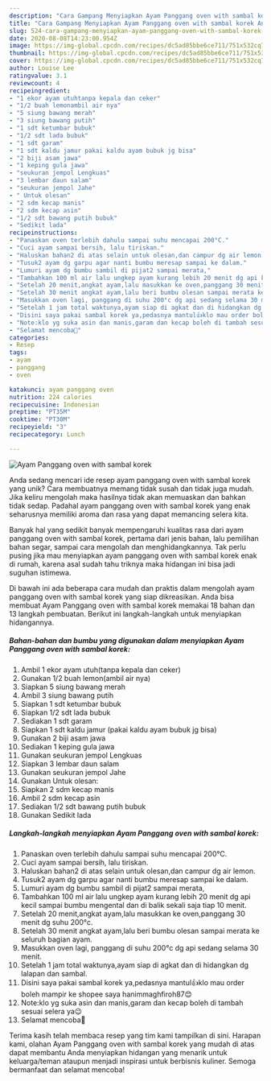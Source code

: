 ```yaml
---
description: "Cara Gampang Menyiapkan Ayam Panggang oven with sambal korek Anti Gagal"
title: "Cara Gampang Menyiapkan Ayam Panggang oven with sambal korek Anti Gagal"
slug: 524-cara-gampang-menyiapkan-ayam-panggang-oven-with-sambal-korek-anti-gagal
date: 2020-08-08T14:23:00.954Z
image: https://img-global.cpcdn.com/recipes/dc5ad85bbe6ce711/751x532cq70/ayam-panggang-oven-with-sambal-korek-foto-resep-utama.jpg
thumbnail: https://img-global.cpcdn.com/recipes/dc5ad85bbe6ce711/751x532cq70/ayam-panggang-oven-with-sambal-korek-foto-resep-utama.jpg
cover: https://img-global.cpcdn.com/recipes/dc5ad85bbe6ce711/751x532cq70/ayam-panggang-oven-with-sambal-korek-foto-resep-utama.jpg
author: Louise Lee
ratingvalue: 3.1
reviewcount: 4
recipeingredient:
- "1 ekor ayam utuhtanpa kepala dan ceker"
- "1/2 buah lemonambil air nya"
- "5 siung bawang merah"
- "3 siung bawang putih"
- "1 sdt ketumbar bubuk"
- "1/2 sdt lada bubuk"
- "1 sdt garam"
- "1 sdt kaldu jamur pakai kaldu ayam bubuk jg bisa"
- "2 biji asam jawa"
- "1 keping gula jawa"
- "seukuran jempol Lengkuas"
- "3 lembar daun salam"
- "seukuran jempol Jahe"
- " Untuk olesan"
- "2 sdm kecap manis"
- "2 sdm kecap asin"
- "1/2 sdt bawang putih bubuk"
- "Sedikit lada"
recipeinstructions:
- "Panaskan oven terlebih dahulu sampai suhu mencapai 200°C."
- "Cuci ayam sampai bersih, lalu tiriskan."
- "Haluskan bahan2 di atas selain untuk olesan,dan campur dg air lemon."
- "Tusuk2 ayam dg garpu agar nanti bumbu meresap sampai ke dalam."
- "Lumuri ayam dg bumbu sambil di pijat2 sampai merata,"
- "Tambahkan 100 ml air lalu ungkep ayam kurang lebih 20 menit dg api kecil sampai bumbu mengental dan di balik sekali saja tiap 10 menit."
- "Setelah 20 menit,angkat ayam,lalu masukkan ke oven,panggang 30 menit dg suhu 200°c."
- "Setelah 30 menit angkat ayam,lalu beri bumbu olesan sampai merata ke seluruh bagian ayam."
- "Masukkan oven lagi, panggang di suhu 200°c dg api sedang selama 30 menit."
- "Setelah 1 jam total waktunya,ayam siap di agkat dan di hidangkan dg lalapan dan sambal."
- "Disini saya pakai sambal korek ya,pedasnya mantul👍klo mau order boleh mampir ke shopee saya hanimmaghfiroh87😊"
- "Note:klo yg suka asin dan manis,garam dan kecap boleh di tambah sesuai selera ya😉"
- "Selamat mencoba🤗"
categories:
- Resep
tags:
- ayam
- panggang
- oven

katakunci: ayam panggang oven 
nutrition: 224 calories
recipecuisine: Indonesian
preptime: "PT35M"
cooktime: "PT30M"
recipeyield: "3"
recipecategory: Lunch

---
```



![Ayam Panggang oven with sambal korek](https://img-global.cpcdn.com/recipes/dc5ad85bbe6ce711/751x532cq70/ayam-panggang-oven-with-sambal-korek-foto-resep-utama.jpg)

Anda sedang mencari ide resep ayam panggang oven with sambal korek yang unik? Cara membuatnya memang tidak susah dan tidak juga mudah. Jika keliru mengolah maka hasilnya tidak akan memuaskan dan bahkan tidak sedap. Padahal ayam panggang oven with sambal korek yang enak seharusnya memiliki aroma dan rasa yang dapat memancing selera kita.

Banyak hal yang sedikit banyak mempengaruhi kualitas rasa dari ayam panggang oven with sambal korek, pertama dari jenis bahan, lalu pemilihan bahan segar, sampai cara mengolah dan menghidangkannya. Tak perlu pusing jika mau menyiapkan ayam panggang oven with sambal korek enak di rumah, karena asal sudah tahu triknya maka hidangan ini bisa jadi suguhan istimewa.




Di bawah ini ada beberapa cara mudah dan praktis dalam mengolah ayam panggang oven with sambal korek yang siap dikreasikan. Anda bisa membuat Ayam Panggang oven with sambal korek memakai 18 bahan dan 13 langkah pembuatan. Berikut ini langkah-langkah untuk menyiapkan hidangannya.

<!--inarticleads1-->

##### Bahan-bahan dan bumbu yang digunakan dalam menyiapkan Ayam Panggang oven with sambal korek:

1. Ambil 1 ekor ayam utuh(tanpa kepala dan ceker)
1. Gunakan 1/2 buah lemon(ambil air nya)
1. Siapkan 5 siung bawang merah
1. Ambil 3 siung bawang putih
1. Siapkan 1 sdt ketumbar bubuk
1. Siapkan 1/2 sdt lada bubuk
1. Sediakan 1 sdt garam
1. Siapkan 1 sdt kaldu jamur (pakai kaldu ayam bubuk jg bisa)
1. Gunakan 2 biji asam jawa
1. Sediakan 1 keping gula jawa
1. Gunakan seukuran jempol Lengkuas
1. Siapkan 3 lembar daun salam
1. Gunakan seukuran jempol Jahe
1. Gunakan  Untuk olesan:
1. Siapkan 2 sdm kecap manis
1. Ambil 2 sdm kecap asin
1. Sediakan 1/2 sdt bawang putih bubuk
1. Gunakan Sedikit lada




<!--inarticleads2-->

##### Langkah-langkah menyiapkan Ayam Panggang oven with sambal korek:

1. Panaskan oven terlebih dahulu sampai suhu mencapai 200°C.
1. Cuci ayam sampai bersih, lalu tiriskan.
1. Haluskan bahan2 di atas selain untuk olesan,dan campur dg air lemon.
1. Tusuk2 ayam dg garpu agar nanti bumbu meresap sampai ke dalam.
1. Lumuri ayam dg bumbu sambil di pijat2 sampai merata,
1. Tambahkan 100 ml air lalu ungkep ayam kurang lebih 20 menit dg api kecil sampai bumbu mengental dan di balik sekali saja tiap 10 menit.
1. Setelah 20 menit,angkat ayam,lalu masukkan ke oven,panggang 30 menit dg suhu 200°c.
1. Setelah 30 menit angkat ayam,lalu beri bumbu olesan sampai merata ke seluruh bagian ayam.
1. Masukkan oven lagi, panggang di suhu 200°c dg api sedang selama 30 menit.
1. Setelah 1 jam total waktunya,ayam siap di agkat dan di hidangkan dg lalapan dan sambal.
1. Disini saya pakai sambal korek ya,pedasnya mantul👍klo mau order boleh mampir ke shopee saya hanimmaghfiroh87😊
1. Note:klo yg suka asin dan manis,garam dan kecap boleh di tambah sesuai selera ya😉
1. Selamat mencoba🤗




Terima kasih telah membaca resep yang tim kami tampilkan di sini. Harapan kami, olahan Ayam Panggang oven with sambal korek yang mudah di atas dapat membantu Anda menyiapkan hidangan yang menarik untuk keluarga/teman ataupun menjadi inspirasi untuk berbisnis kuliner. Semoga bermanfaat dan selamat mencoba!
